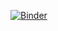 [![Binder](http://mybinder.org/badge.svg)](http://beta.mybinder.org/v2/gh/wesslen/dsba6010-examples/master?urlpath=rstudio)